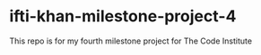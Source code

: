 # ifti-khan-milestone-project-4
This repo is for my fourth milestone project for The Code Institute
